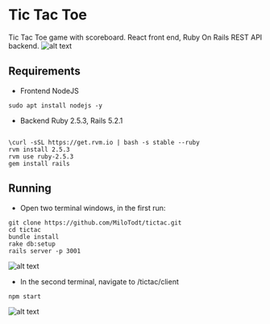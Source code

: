 # Tic Tac Toe

Tic Tac Toe game with scoreboard. 
React front end, Ruby On Rails REST API backend.
![alt text](https://i.imgur.com/ymupNbC.png "Website")

## Requirements

* Frontend
NodeJS
```
sudo apt install nodejs -y
```

* Backend
Ruby 2.5.3, Rails 5.2.1

```

\curl -sSL https://get.rvm.io | bash -s stable --ruby
rvm install 2.5.3
rvm use ruby-2.5.3
gem install rails
```


## Running
* Open two terminal windows, in the first run:
```
git clone https://github.com/MiloTodt/tictac.git
cd tictac
bundle install
rake db:setup
rails server -p 3001
```
![alt text](https://i.imgur.com/gSktGvX.png "Back")

* In the second terminal, navigate to /tictac/client
```
npm start
```
![alt text](https://i.imgur.com/Y3v6UwB.png "Front")

